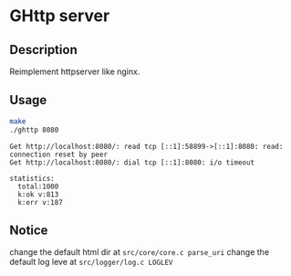 # GHttp server

## Description

Reimplement httpserver like nginx.

## Usage

```sh
make
./ghttp 8080
```
```
Get http://localhost:8080/: read tcp [::1]:58899->[::1]:8080: read: connection reset by peer
Get http://localhost:8080/: dial tcp [::1]:8080: i/o timeout

statistics:
  total:1000
  k:ok v:813
  k:err v:187
```

## Notice

change the default html dir at `src/core/core.c parse_uri`
change the default log leve at `src/logger/log.c LOGLEV`
